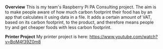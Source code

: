 
**Overview**
This is my team's Raspberry Pi PA Consulting project.
The aim is to make people aware of how much carbon footprint their food has by an app that calculates it using data in a file.
It adds a certain amount of VAT, based on its carbon footprint, to the product, and therefore means people try and get cheaper foods with less carbon footprint.

**Printer Project**
My printer project is here: https://www.youtube.com/watch?v=BoM4f39Z0m8
